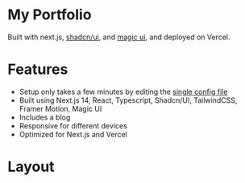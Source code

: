 # My Portfolio

Built with next.js, [shadcn/ui](https://ui.shadcn.com/), and [magic ui](https://magicui.design/), and deployed on Vercel.

# Features

- Setup only takes a few minutes by editing the [single config file](./src/data/resume.tsx)
- Built using Next.js 14, React, Typescript, Shadcn/UI, TailwindCSS, Framer Motion, Magic UI
- Includes a blog
- Responsive for different devices
- Optimized for Next.js and Vercel

# Layout
